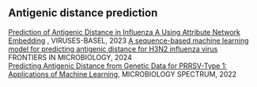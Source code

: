 ## Antigenic distance prediction

[Prediction of Antigenic Distance in Influenza A Using Attribute Network Embedding](https://www.mdpi.com/1999-4915/15/7/1478) , VIRUSES-BASEL, 2023
[A sequence-based machine learning model for predicting antigenic distance for H3N2 influenza virus](https://www.frontiersin.org/journals/microbiology/articles/10.3389/fmicb.2024.1345794/full) FRONTIERS IN MICROBIOLOGY, 2024    
[Predicting Antigenic Distance from Genetic Data for PRRSV-Type 1: Applications of Machine Learning](https://journals.asm.org/doi/10.1128/spectrum.04085-22), MICROBIOLOGY SPECTRUM, 2022  

